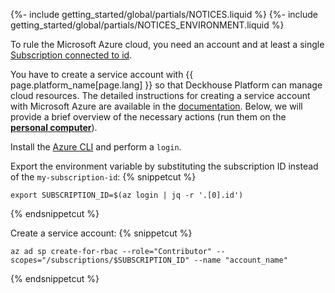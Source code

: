{%- include getting_started/global/partials/NOTICES.liquid %}
{%- include getting_started/global/partials/NOTICES_ENVIRONMENT.liquid %}

To rule the Microsoft Azure cloud, you need an account and at least a single [Subscription connected to id](https://docs.microsoft.com/en-us/azure/cost-management-billing/manage/create-subscription).

You have to create a service account with {{ page.platform_name[page.lang] }} so that Deckhouse Platform can manage cloud resources. The detailed instructions for creating a service account with Microsoft Azure are available in the [documentation](/documentation/v1/modules/030-cloud-provider-azure/environment.html). Below, we will provide a brief overview of the necessary actions (run them on the **[personal computer](step2.html#installation-process)**).

Install the [Azure CLI](https://docs.microsoft.com/en-us/cli/azure/install-azure-cli) and perform a `login`.

Export the environment variable by substituting the subscription ID instead of the `my-subscription-id`:
{% snippetcut %}
```shell
export SUBSCRIPTION_ID=$(az login | jq -r '.[0].id')
```
{% endsnippetcut %}

Create a service account:
{% snippetcut %}
```shell
az ad sp create-for-rbac --role="Contributor" --scopes="/subscriptions/$SUBSCRIPTION_ID" --name "account_name"
```
{% endsnippetcut %}
